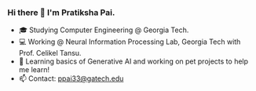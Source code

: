 ### Hi there 👋 I'm Pratiksha Pai. 
- 🎓 Studying Computer Engineering @ Georgia Tech.
- 💻 Working @ Neural Information Processing Lab, Georgia Tech with Prof. Celikel Tansu. 
- 🌱 Learning basics of Generative AI and working on pet projects to help me learn!
- 📫 Contact: ppai33@gatech.edu
